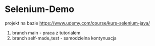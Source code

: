 # Selenium-Demo

projekt na bazie https://www.udemy.com/course/kurs-selenium-java/
1. branch main - praca z tutorialem
2. branch self-made_test - samodzielna kontynuacja
